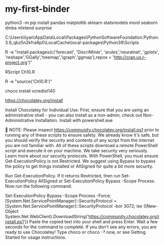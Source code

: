 # my-first-binder

python3 -m pip install pandas matplotlib sklearn statsmodels mord seaborn dmba mlxtend surprise

C:\Users\liyan\AppData\Local\Packages\PythonSoftwareFoundation.Python.3.9_qbz5n2kfra8p0\LocalCache\local-packages\Python39\Scripts

R -e "install.packages(c('forecast', 'DiscriMiner', 'arules','neuralnet', 'gplots', 'reshape','GGally','treemap','igraph','ggmap'),repos = 'http://cran.us.r-project.org')"

RScript Ch10.R

R -e "source('Ch10.R')"

choco install vcredist140

https://chocolatey.org/install

Install Chocolatey for Individual Use:
First, ensure that you are using an administrative shell - you can also install as a non-admin, check out Non-Administrative Installation.
Install with powershell.exe

📝 NOTE: Please inspect https://community.chocolatey.org/install.ps1 prior to running any of these scripts to ensure safety. We already know it's safe, but you should verify the security and contents of any script from the internet you are not familiar with. All of these scripts download a remote PowerShell script and execute it on your machine. We take security very seriously. Learn more about our security protocols.
With PowerShell, you must ensure Get-ExecutionPolicy is not Restricted. We suggest using Bypass to bypass the policy to get things installed or AllSigned for quite a bit more security.

Run Get-ExecutionPolicy. If it returns Restricted, then run Set-ExecutionPolicy AllSigned or Set-ExecutionPolicy Bypass -Scope Process.
Now run the following command:

Set-ExecutionPolicy Bypass -Scope Process -Force; [System.Net.ServicePointManager]::SecurityProtocol = [System.Net.ServicePointManager]::SecurityProtocol -bor 3072; iex ((New-Object System.Net.WebClient).DownloadString('https://community.chocolatey.org/install.ps1'))
Paste the copied text into your shell and press Enter.
Wait a few seconds for the command to complete.
If you don't see any errors, you are ready to use Chocolatey! Type choco or choco -? now, or see Getting Started for usage instructions.

